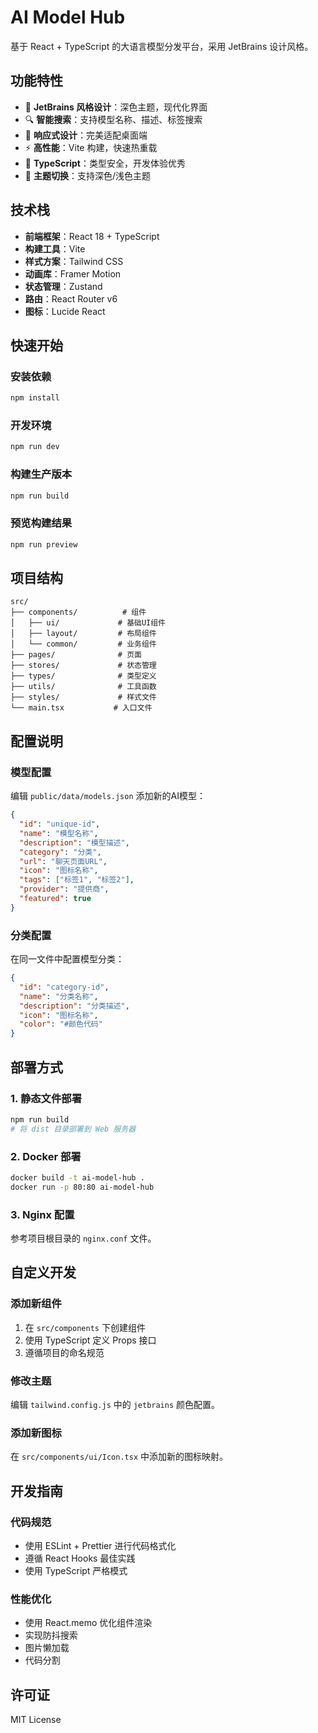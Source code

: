 # AI Model Hub

基于 React + TypeScript 的大语言模型分发平台，采用 JetBrains 设计风格。

## 功能特性

- 🎨 **JetBrains 风格设计**：深色主题，现代化界面
- 🔍 **智能搜索**：支持模型名称、描述、标签搜索
- 📱 **响应式设计**：完美适配桌面端
- ⚡ **高性能**：Vite 构建，快速热重载
- 🎯 **TypeScript**：类型安全，开发体验优秀
- 🌙 **主题切换**：支持深色/浅色主题

## 技术栈

- **前端框架**：React 18 + TypeScript
- **构建工具**：Vite
- **样式方案**：Tailwind CSS
- **动画库**：Framer Motion
- **状态管理**：Zustand
- **路由**：React Router v6
- **图标**：Lucide React

## 快速开始

### 安装依赖

```bash
npm install
```

### 开发环境

```bash
npm run dev
```

### 构建生产版本

```bash
npm run build
```

### 预览构建结果

```bash
npm run preview
```

## 项目结构

```
src/
├── components/          # 组件
│   ├── ui/             # 基础UI组件
│   ├── layout/         # 布局组件
│   └── common/         # 业务组件
├── pages/              # 页面
├── stores/             # 状态管理
├── types/              # 类型定义
├── utils/              # 工具函数
├── styles/             # 样式文件
└── main.tsx           # 入口文件
```

## 配置说明

### 模型配置

编辑 `public/data/models.json` 添加新的AI模型：

```json
{
  "id": "unique-id",
  "name": "模型名称",
  "description": "模型描述",
  "category": "分类",
  "url": "聊天页面URL",
  "icon": "图标名称",
  "tags": ["标签1", "标签2"],
  "provider": "提供商",
  "featured": true
}
```

### 分类配置

在同一文件中配置模型分类：

```json
{
  "id": "category-id",
  "name": "分类名称",
  "description": "分类描述",
  "icon": "图标名称",
  "color": "#颜色代码"
}
```

## 部署方式

### 1. 静态文件部署

```bash
npm run build
# 将 dist 目录部署到 Web 服务器
```

### 2. Docker 部署

```bash
docker build -t ai-model-hub .
docker run -p 80:80 ai-model-hub
```

### 3. Nginx 配置

参考项目根目录的 `nginx.conf` 文件。

## 自定义开发

### 添加新组件

1. 在 `src/components` 下创建组件
2. 使用 TypeScript 定义 Props 接口
3. 遵循项目的命名规范

### 修改主题

编辑 `tailwind.config.js` 中的 `jetbrains` 颜色配置。

### 添加新图标

在 `src/components/ui/Icon.tsx` 中添加新的图标映射。

## 开发指南

### 代码规范

- 使用 ESLint + Prettier 进行代码格式化
- 遵循 React Hooks 最佳实践
- 使用 TypeScript 严格模式

### 性能优化

- 使用 React.memo 优化组件渲染
- 实现防抖搜索
- 图片懒加载
- 代码分割

## 许可证

MIT License